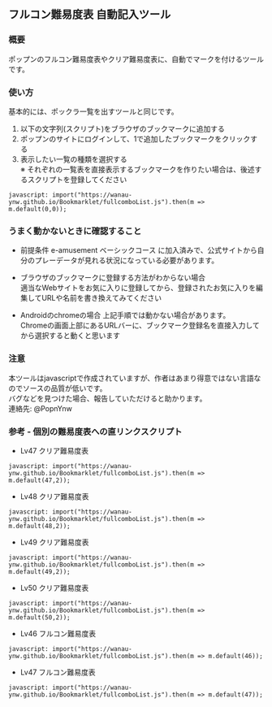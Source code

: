 ﻿## フルコン難易度表 自動記入ツール

### 概要
ポップンのフルコン難易度表やクリア難易度表に、自動でマークを付けるツールです。  

### 使い方
基本的には、ポックラ一覧を出すツールと同じです。

1. 以下の文字列(スクリプト)をブラウザのブックマークに追加する
2. ポップンのサイトにログインして、1で追加したブックマークをクリックする
3. 表示したい一覧の種類を選択する  
※ それぞれの一覧表を直接表示するブックマークを作りたい場合は、後述するスクリプトを登録してください

```
javascript: import("https://wanau-ynw.github.io/Bookmarklet/fullcomboList.js").then(m => m.default(0,0));
```

### うまく動かないときに確認すること

* 前提条件
e-amusement ベーシックコース に加入済みで、公式サイトから自分のプレーデータが見れる状況になっている必要があります。

* ブラウザのブックマークに登録する方法がわからない場合  
適当なWebサイトをお気に入りに登録してから、登録されたお気に入りを編集してURLや名前を書き換えてみてください

* Androidのchromeの場合
上記手順では動かない場合があります。  
Chromeの画面上部にあるURLバーに、ブックマーク登録名を直接入力してから選択すると動くと思います

### 注意
本ツールはjavascriptで作成されていますが、作者はあまり得意ではない言語なのでソースの品質が低いです。  
バグなどを見つけた場合、報告していただけると助かります。  
連絡先: @PopnYnw

### 参考 - 個別の難易度表への直リンクスクリプト

* Lv47 クリア難易度表

```
javascript: import("https://wanau-ynw.github.io/Bookmarklet/fullcomboList.js").then(m => m.default(47,2));
```

* Lv48 クリア難易度表

```
javascript: import("https://wanau-ynw.github.io/Bookmarklet/fullcomboList.js").then(m => m.default(48,2));
```

* Lv49 クリア難易度表

```
javascript: import("https://wanau-ynw.github.io/Bookmarklet/fullcomboList.js").then(m => m.default(49,2));
```

* Lv50 クリア難易度表

```
javascript: import("https://wanau-ynw.github.io/Bookmarklet/fullcomboList.js").then(m => m.default(50,2));
```

* Lv46 フルコン難易度表

```
javascript: import("https://wanau-ynw.github.io/Bookmarklet/fullcomboList.js").then(m => m.default(46));
```

* Lv47 フルコン難易度表

```
javascript: import("https://wanau-ynw.github.io/Bookmarklet/fullcomboList.js").then(m => m.default(47));
```
